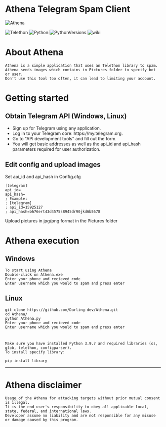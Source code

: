 # Athena Telegram Spam Client

![Athena](https://user-images.githubusercontent.com/30958621/158025953-7fc83089-0ef5-40ee-8252-87441670b089.png)

![Telethon](https://img.shields.io/pypi/v/telethon?label=Telethon)
![Python](https://img.shields.io/badge/Language-Python-blue)
![PythonVersions](https://img.shields.io/badge/Python%20version-3.9.7-brightgreen)
![wiki](https://img.shields.io/badge/wiki-Athena-lightgrey)




# About Athena

    Athena is a simple application that uses an Telethon library to spam.
    Athena sends images which contains in Pictures folder to specify bot or user. 
    Don't use this tool too often, it can lead to limiting your account.
    


# Getting started
## Obtain Telegram API (Windows, Linux)

<ul>
    <li>Sign up for Telegram using any application.</li>
    <li>Log in to your Telegram core: https://my.telegram.org.</li>
    <li>Go to "API development tools" and fill out the form.</li>
    <li>You will get basic addresses as well as the api_id and api_hash parameters required for user authorization.</li>
</ul>

## Edit config and upload images
Set api_id and api_hash in Config.cfg
```editorconfig
[telegram]
api_id=
api_hash=
; Example:
; [telegram]
; api_id=15925127
; api_hash=bh76ert43d4575s8945dr90jkd6b5678

```

Upload pictures in jpg/png format in the Pictures folder

# Athena execution
## Windows
    To start using Athena 
    Double-click on Athena.exe  
    Enter your phone and recieved code
    Enter username which you would to spam and press enter

## Linux
    git clone https://github.com/Darling-dev/Athena.git
    cd Athena/
    python Athena.py
    Enter your phone and recieved code
    Enter username which you would to spam and press enter
#
    Make sure you have installed Python 3.9.7 and required libraries (os, glob, telethon, configparser).
    To install specify library:

```shell
pip install library
```
***


# Athena disclaimer

    Usage of the Athena for attacking targets without prior mutual consent is illegal. 
    It is the end user's responsibility to obey all applicable local, state, federal, and international laws. 
    Developer assume no liability and are not responsible for any misuse or damage caused by this program.
